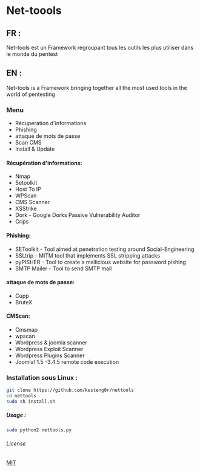 # Net-toools

## FR :
Net-tools est un Framework regroupant tous les outils les plus utiliser dans le monde du pentest 

## EN :
Net-tools is a Framework bringing together all the most used tools in the world of pentesting

### Menu

   * Récuperation d'informations
   * Phishing
   * attaque de mots de passe
   * Scan CMS
   * Install & Update

#### Récupération d'informations:

   * Nmap
   * Setoolkit
   * Host To IP
   * WPScan
   * CMS Scanner
   * XSStrike
   * Dork - Google Dorks Passive Vulnerability Auditor
   * Crips

#### Phishing:

   * SEToolkit - Tool aimed at penetration testing around Social-Engineering
   * SSLtrip - MITM tool that implements SSL stripping  attacks
   * pyPISHER - Tool to create a mallicious website for password pishing
   * SMTP Mailer - Tool to send SMTP mail

#### attaque de mots de passe:

   * Cupp
   * BruteX

#### CMScan:

   *  Cmsmap
   *  wpscan
   *  Wordpress & joomla scanner
   *  Wordpress Exploit Scanner
   *  Wordpress Plugins Scanner
   *  Joomla! 1.5 -3.4.5 remote code execution
  

### Installation sous Linux : 

```bash
git clone https://github.com/kesteng0r/nettools
cd nettools
sudo sh install.sh
```

##### Usage : 
```bash
sudo python2 nettools.py
```

###### License
[MIT](https://github.com/kesteng0r/nettools/blob/master/license)
